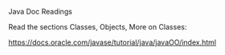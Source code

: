 Java Doc Readings

Read the sections Classes, Objects, More on Classes:

https://docs.oracle.com/javase/tutorial/java/javaOO/index.html
